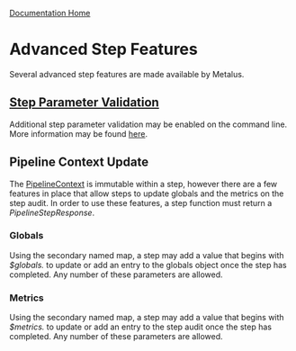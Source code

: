 [Documentation Home](readme.md)

# Advanced Step Features
Several advanced step features are made available by Metalus.

## [Step Parameter Validation](parameter-mapping.md#Parameter-Validation)
Additional step parameter validation may be enabled on the command line. More information may be found 
[here](parameter-mapping.md#Parameter-Validation).

## Pipeline Context Update
The [PipelineContext](pipeline-context.md) is immutable within a step, however there are a few features in place that allow
steps to update globals and the metrics on the step audit. In order to use these features, a step function must return 
a _PipelineStepResponse_.

### Globals
Using the secondary named map, a step may add a value that begins with _$globals._ to update or add an entry to the globals
object once the step has completed. Any number of these parameters are allowed.

### Metrics
Using the secondary named map, a step may add a value that begins with _$metrics._ to update or add an entry to the step
audit once the step has completed. Any number of these parameters are allowed.
